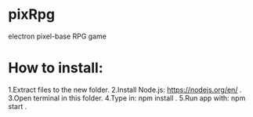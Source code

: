 # pixRpg
electron pixel-base RPG game
# How to install:
1.Extract files to the new folder.
2.Install Node.js: https://nodejs.org/en/  .
3.Open terminal in this folder.
4.Type in: npm install  .
5.Run app with: npm start  .
